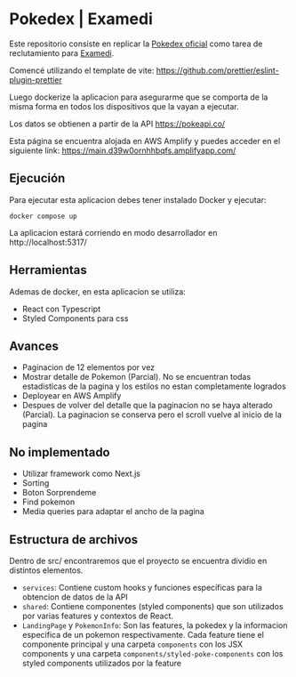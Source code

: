 # Pokedex | Examedi

Este repositorio consiste en replicar la [Pokedex oficial](https://www.pokemon.com/el/pokedex) como tarea de reclutamiento para [Examedi](https://examedi.cl/).

Comencé utilizando el template de vite: https://github.com/prettier/eslint-plugin-prettier

Luego dockerize la aplicacion para asegurarme que se comporta de la misma forma en todos los dispositivos que la vayan a ejecutar.

Los datos se obtienen a partir de la API https://pokeapi.co/

Esta página se encuentra alojada en AWS Amplify y puedes acceder en el siguiente link: https://main.d39w0ornhhbqfs.amplifyapp.com/

## Ejecución

Para ejecutar esta aplicacion debes tener instalado Docker y ejecutar:

`docker compose up`

La aplicacion estará corriendo en modo desarrollador en http://localhost:5317/

## Herramientas

Ademas de docker, en esta aplicacion se utiliza:

- React con Typescript
- Styled Components para css

## Avances

- Paginacion de 12 elementos por vez
- Mostrar detalle de Pokemon (Parcial). No se encuentran todas estadisticas de la pagina y los estilos no estan completamente logrados
- Deployear en AWS Amplify
- Despues de volver del detalle que la paginacion no se haya alterado (Parcial). La paginacion se conserva pero el scroll vuelve al inicio de la pagina

## No implementado

- Utilizar framework como Next.js
- Sorting
- Boton Sorprendeme
- Find pokemon
- Media queries para adaptar el ancho de la pagina

## Estructura de archivos

Dentro de src/ encontraremos que el proyecto se encuentra dividio en distintos elementos.

- `services`: Contiene custom hooks y funciones específicas para la obtencion de datos de la API
- `shared`: Contiene componentes (styled components) que son utilizados por varias features y contextos de React.
- `LandingPage` y `PokemonInfo`: Son las features, la pokedex y la informacion especifica de un pokemon respectivamente. Cada feature tiene el componente principal y una carpeta `components` con los JSX components y una carpeta `components/styled-poke-components` con los styled components utilizados por la feature
